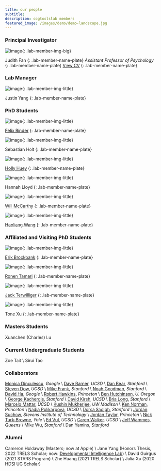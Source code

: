 ```yaml
---
title: our people
subtitle: 
description: cogtoolslab members
featured_image: /images/demo/demo-landscape.jpg
---
```


### Principal Investigator

![image]({{site.baseurl}}/images/people/FanJE_photo.jpg){: .lab-member-img-big}

Judith Fan
{: .lab-member-name-plate}
_Assistant Professor of Psychology_
{: .lab-member-name-plate}
<a href="{{site.url}}/cv/FanJudith_CV.pdf" target="_blank" rel="noopener noreferrer">View CV</a>
{: .lab-member-name-plate}

<!-- ### Postdocs

This could be you! -->

### Lab Manager

![image]({{site.baseurl}}/images/people/YangJ_photo.jpg){: .lab-member-img-little}

Justin Yang
{: .lab-member-name-plate}

### PhD Students

![image]({{site.baseurl}}/images/people/BinderF_photo.png){: .lab-member-img-little}

[Felix Binder](http://ac.felixbinder.net/)
{: .lab-member-name-plate}

![image]({{site.baseurl}}/images/people/HoltS_photo.jpg){: .lab-member-img-little}

Sebastian Holt
{: .lab-member-name-plate}

![image]({{site.baseurl}}/images/people/HueyH_photo.png){: .lab-member-img-little}

[Holly Huey](https://hollyhuey.github.io/)
{: .lab-member-name-plate}

![image]({{site.baseurl}}/images/people/LloydH_photo.jpg){: .lab-member-img-little}

Hannah Lloyd
{: .lab-member-name-plate}

![image]({{site.baseurl}}/images/people/McCarthyW_photo.jpg){: .lab-member-img-little}

[Will McCarthy](http://wpmccarthy.com/)
{: .lab-member-name-plate}

![image]({{site.baseurl}}/images/people/WangH_photo.jpg){: .lab-member-img-little}

[Haoliang Wang](https://haoliangwang.github.io/)
{: .lab-member-name-plate}

### Affiliated and Visiting PhD Students

![image]({{site.baseurl}}/images/people/BrockbankE_photo.jpg){: .lab-member-img-little}

[Erik Brockbank](http://www.erikbrockbank.com/)
{: .lab-member-name-plate}

![image]({{site.baseurl}}/images/people/TamariR_photo.jpg){: .lab-member-img-little}

[Ronen Tamari](https://ronentk.github.io/)
{: .lab-member-name-plate}

![image]({{site.baseurl}}/images/people/TerwilligerJ_photo.jpeg){: .lab-member-img-little}

[Jack Terwilliger](http://jackterwilliger.com/)
{: .lab-member-name-plate}

![image]({{site.baseurl}}/images/people/XuT_photo.png){: .lab-member-img-little}

[Tone Xu](http://acsweb.ucsd.edu/~xix138/)
{: .lab-member-name-plate}

### Masters Students

Xuanchen (Charles) Lu

### Current Undergraduate Students

Zoe Tait  \\
Sirui Tao

### Collaborators

[Monica Dinculescu](https://meowni.ca/), _Google_ \\
[Dave Barner](http://www.ladlab.com/), _UCSD_ \\
[Dan Bear](http://neuroailab.stanford.edu/), _Stanford_ \\
[Steven Dow](http://spdow.ucsd.edu/), _UCSD_ \\
[Mike Frank](https://web.stanford.edu/~mcfrank/), _Stanford_ \\
[Noah Goodman](https://cocolab.stanford.edu/), _Stanford_ \\
[David Ha](http://otoro.net/), _Google_ \\
[Robert Hawkins](https://rxdhawkins.com/), _Princeton_ \\
[Ben Hutchinson](https://hulacon.uoregon.edu/), _U. Oregon_ \\
[George Kachergis](https://kachergis.com/), _Stanford_ \\
[David Kirsh](http://adrenaline.ucsd.edu/kirsh/), _UCSD_ \\
[Bria Long](https://www.brialong.com/), _Stanford_ \\
[Marcelo Mattar](https://mattarlab.ucsd.edu/), _UCSD_ \\
[Kushin Mukherjee](https://kushinm.github.io/), _UW Madison_ \\
[Ken Norman](https://compmem.princeton.edu/), _Princeton_ \\
[Nadia Polikarpova](https://cseweb.ucsd.edu/~npolikarpova/), _UCSD_ \\
[Dorsa Sadigh](https://dorsa.fyi/), _Stanford_ \\
[Jordan Suchow](https://suchow.io/), _Stevens Institute of Technology_ \\
[Jordan Taylor](http://ipalab.princeton.edu/), _Princeton_ \\
[Nick Turk-Browne](https://ntblab.yale.edu/), _Yale_ \\
[Ed Vul](http://www.evullab.org/), _UCSD_ \\
[Caren Walker](http://elc-lab-ucsd.com/). _UCSD_ \\
[Jeff Wammes](https://www.thelamplab.ca/), _Queens_ \\
[Mike Wu](https://www.mikehwu.com/), _Stanford_ \\
[Dan Yamins](http://neuroailab.stanford.edu/), _Stanford_

### Alumni
Cameron Holdaway (Masters; now at Apple) \\
Jane Yang (Honors Thesis, 2022 TRELS Scholar; now: [Developmental Intelligence Lab](https://www.la.utexas.edu/users/dil/pub.html)) \\
David Guirgus (2021 STARS Program) \\
Zhe Huang (2021 TRELS Scholar) \\
Julia Xu (2020 HDSI UG Scholar)





